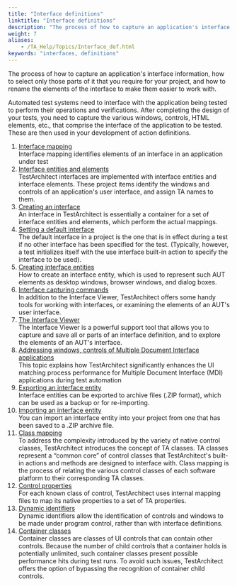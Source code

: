 ```yaml
--- 
title: "Interface definitions"
linktitle: "Interface definitions"
description: "The process of how to capture an application's interface information, how to select only those parts of it that you require for your project, and how to rename the elements of the interface to make them easier to work with."
weight: 7
aliases: 
    - /TA_Help/Topics/Interface_def.html
keywords: "interfaces, definitions"
---
```


The process of how to capture an application's interface information, how to select only those parts of it that you require for your project, and how to rename the elements of the interface to make them easier to work with.

Automated test systems need to interface with the application being tested to perform their operations and verifications. After completing the design of your tests, you need to capture the various windows, controls, HTML elements, etc., that comprise the interface of the application to be tested. These are then used in your development of action definitions.

1.  [Interface mapping](/user-guide/interface-definitions/interface-mapping)  
Interface mapping identifies elements of an interface in an application under test
2.  [Interface entities and elements](/user-guide/interface-definitions/interface-entities-and-elements)  
TestArchitect interfaces are implemented with interface entities and interface elements. These project items identify the windows and controls of an application's user interface, and assign TA names to them.
3.  [Creating an interface](/user-guide/interface-definitions/creating-an-interface)  
An interface in TestArchitect is essentially a container for a set of interface entities and elements, which perform the actual mappings.
4.  [Setting a default interface](/user-guide/interface-definitions/setting-a-default-interface)  
The default interface in a project is the one that is in effect during a test if no other interface has been specified for the test. \(Typically, however, a test initializes itself with the use interface built-in action to specify the interface to be used\).
5.  [Creating interface entities](/user-guide/interface-definitions/creating-interface-entities)  
How to create an interface entity, which is used to represent such AUT elements as desktop windows, browser windows, and dialog boxes.
6.  [Interface capturing commands](/user-guide/interface-definitions/interface-capturing-commands/)  
In addition to the Interface Viewer, TestArchitect offers some handy tools for working with interfaces, or examining the elements of an AUT's user interface.
7.  [The Interface Viewer](/user-guide/interface-definitions/the-interface-viewer/)  
The Interface Viewer is a powerful support tool that allows you to capture and save all or parts of an interface definition, and to explore the elements of an AUT's interface.
8.  [Addressing windows, controls of Multiple Document Interface applications](/user-guide/interface-definitions/addressing-windows-controls-of-mdi-apps/)  
This topic explains how TestArchitect significantly enhances the UI matching process performance for Multiple Document Interface \(MDI\) applications during test automation
9.  [Exporting an interface entity](/user-guide/interface-definitions/exporting-an-interface-entity)  
Interface entities can be exported to archive files \(.ZIP format\), which can be used as a backup or for re-importing.
10. [Importing an interface entity](/user-guide/interface-definitions/importing-an-interface-entity)  
You can import an interface entity into your project from one that has been saved to a .ZIP archive file.
11. [Class mapping](/user-guide/interface-definitions/class-mapping/)  
To address the complexity introduced by the variety of native control classes, TestArchitect introduces the concept of TA classes. TA classes represent a “common core” of control classes that TestArchitect's built-in actions and methods are designed to interface with. Class mapping is the process of relating the various control classes of each software platform to their corresponding TA classes.
12. [Control properties](/user-guide/interface-definitions/control-properties/)  
For each known class of control, TestArchitect uses internal mapping files to map its native properties to a set of TA properties.
13. [Dynamic identifiers](/user-guide/interface-definitions/dynamic-identifiers)  
 Dynamic identifiers allow the identification of controls and windows to be made under program control, rather than with interface definitions.
14. [Container classes](/user-guide/interface-definitions/container-classes/)  
Container classes are classes of UI controls that can contain other controls. Because the number of child controls that a container holds is potentially unlimited, such container classes present possible performance hits during test runs. To avoid such issues, TestArchitect offers the option of bypassing the recognition of container child controls.




